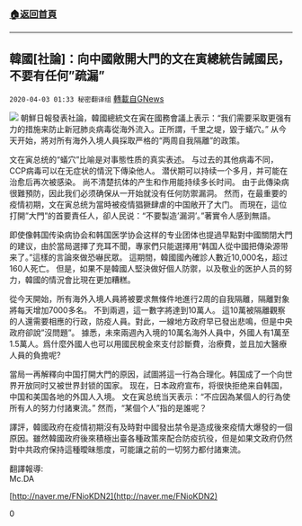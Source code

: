 ###  [:house:返回首頁](https://github.com/ourhimalayas/txt)
---

## 韓國[社論]：向中國敞開大門的文在寅總統告誡國民，不要有任何”疏漏”
`2020-04-03 01:33 秘密翻译组` [轉載自GNews](https://gnews.org/zh-hant/160701/)

![](https://s3-ap-northeast-1.amazonaws.com/news.guo.offload.media/wp-content/uploads/2020/04/03013235/1-20.jpg)
朝鮮日報發表社論，韓國總統文在寅在國務會議上表示：“我们需要采取更强有力的措施来防止新冠肺炎病毒從海外流入。正所謂，千里之堤，毀于蟻穴。” 从今天开始，將对所有海外入境人員採取严格的“两周自我隔離”的政策。

文在寅总统的“蟻穴”比喻是对事態性质的真实表述。 与过去的其他病毒不同，CCP病毒可以在无症状的情況下傳染他人。 潜伏期可以持续一个多月，并可能在治愈后再次被感染。 尚不清楚抗体的产生和作用能持续多长时间。 由于此傳染病很難預防，因此我们必须确保从一开始就没有任何防禦漏洞。 然而，在最重要的疫情初期，文在寅总统为當時被疫情猖獗肆虐的中国敞开了大门。 而現在，這位打開”大門”的首要責任人，卻人民说：“不要製造’漏洞’。”著實令人感到無語。

即使像韩国传染病协会和韩国医学协会这样的专业团体也提過早點對中國關閉大門的建议，由於當局選擇了充耳不聞，專家們只能選擇用“韩国人從中國把傳染源带来了。”這樣的言論來做恐嚇民眾。 這期間，韓國國內確診人數近10,000名，超过160人死亡。 但是，如果不是韓國人堅決做好個人防禦，以及敬业的医护人员的努力，韓國的情況會比現在更加糟糕。

從今天開始，所有海外入境人員將被要求無條件地進行2周的自我隔離，隔離對象將每天增加7000多名。 不到兩週，這一數字將達到10萬人。 這10萬被隔離觀察的人還需要相應的行政，防疫人員。對此，一線地方政府早已發出悲鳴，但是中央政府卻說”沒問題”。 據悉，未來兩週內入境的10萬名海外人員中，外國人有1萬至1.5萬人。爲什麼外國人也可以用國民稅金來支付診斷費，治療費，並且加大醫療人員的負擔呢?

當局一再解釋向中国打開大門的原因，試圖將這一行為合理化。韩国成了一个向世界开放同时又被世界封锁的国家。 现在，日本政府宣布，将很快拒绝来自韩国，中国和美国各地的外国人入境。 文在寅总统当天表示：“不应因為某個人的行為使所有人的努力付諸東流。” 然而，“某個个人”指的是誰呢？

譯評，韓國政府在疫情初期沒有及時對中國發出禁令是造成後來疫情大爆發的一個原因。雖然韓國政府後來積極出臺各種政策來配合防疫抗役，但是如果文政府仍然對中共政府保持這種曖昧態度，可能讓之前的一切努力都付諸東流。

翻譯報導:<br>Mc.DA

[http://naver.me/FNioKDN2](http://naver.me/FNioKDN2)

0
